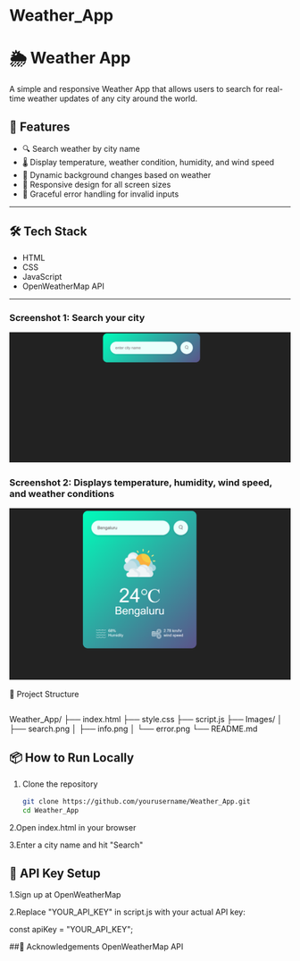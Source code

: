 # Weather_App
# 🌦️ Weather App

A simple and responsive Weather App that allows users to search for real-time weather updates of any city around the world.

## 🚀 Features

- 🔍 Search weather by city name
- 🌡️ Display temperature, weather condition, humidity, and wind speed
- 🌆 Dynamic background changes based on weather
- 📱 Responsive design for all screen sizes
- 🛑 Graceful error handling for invalid inputs

---

## 🛠️ Tech Stack

- HTML
- CSS
- JavaScript
- OpenWeatherMap API

---

### Screenshot 1: Search your city

<p align="center">
  <img src="Images/screenshot6.png"  width="600" />
</p>

### Screenshot 2: Displays temperature, humidity, wind speed, and weather conditions

<p align="center">
  <img src="Images/screenshot7.png"  width="600" />
</p>



📂 Project Structure

<pre></pre>
Weather_App/
├── index.html
├── style.css
├── script.js
├── Images/
│ ├── search.png
│ ├── info.png
│ └── error.png
└── README.md
</pre>

## 📦 How to Run Locally

1. Clone the repository  
   ```bash
   git clone https://github.com/yourusername/Weather_App.git
   cd Weather_App
2.Open index.html in your browser

3.Enter a city name and hit "Search"


##  🔑 API Key Setup

  1.Sign up at OpenWeatherMap

  2.Replace "YOUR_API_KEY" in script.js with your actual API key:

   const apiKey = "YOUR_API_KEY";

##🙌 Acknowledgements
OpenWeatherMap API


